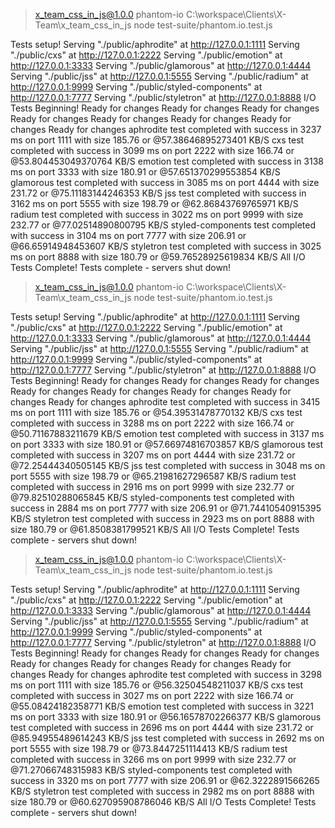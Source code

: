 > x_team_css_in_js@1.0.0 phantom-io C:\workspace\Clients\X-Team\x_team_css_in_js
> node test-suite/phantom.io.test.js

Tests setup!
Serving "./public/aphrodite" at http://127.0.0.1:1111
Serving "./public/cxs" at http://127.0.0.1:2222
Serving "./public/emotion" at http://127.0.0.1:3333
Serving "./public/glamorous" at http://127.0.0.1:4444
Serving "./public/jss" at http://127.0.0.1:5555
Serving "./public/radium" at http://127.0.0.1:9999
Serving "./public/styled-components" at http://127.0.0.1:7777
Serving "./public/styletron" at http://127.0.0.1:8888
I/O Tests Beginning!
Ready for changes
Ready for changes
Ready for changes
Ready for changes
Ready for changes
Ready for changes
Ready for changes
Ready for changes
aphrodite test completed with success in 3237 ms on port 1111 with size 185.76 or @57.38646895273401 KB/S
cxs test completed with success in 3099 ms on port 2222 with size 166.74 or @53.804453049370764 KB/S
emotion test completed with success in 3138 ms on port 3333 with size 180.91 or @57.651370299553854 KB/S
glamorous test completed with success in 3085 ms on port 4444 with size 231.72 or @75.11183144246353 KB/S
jss test completed with success in 3162 ms on port 5555 with size 198.79 or @62.86843769765971 KB/S
radium test completed with success in 3022 ms on port 9999 with size 232.77 or @77.02514890800795 KB/S
styled-components test completed with success in 3104 ms on port 7777 with size 206.91 or @66.65914948453607 KB/S
styletron test completed with success in 3025 ms on port 8888 with size 180.79 or @59.76528925619834 KB/S
All I/O Tests Complete!
Tests complete - servers shut down!

> x_team_css_in_js@1.0.0 phantom-io C:\workspace\Clients\X-Team\x_team_css_in_js
> node test-suite/phantom.io.test.js

Tests setup!
Serving "./public/aphrodite" at http://127.0.0.1:1111
Serving "./public/cxs" at http://127.0.0.1:2222
Serving "./public/emotion" at http://127.0.0.1:3333
Serving "./public/glamorous" at http://127.0.0.1:4444
Serving "./public/jss" at http://127.0.0.1:5555
Serving "./public/radium" at http://127.0.0.1:9999
Serving "./public/styled-components" at http://127.0.0.1:7777
Serving "./public/styletron" at http://127.0.0.1:8888
I/O Tests Beginning!
Ready for changes
Ready for changes
Ready for changes
Ready for changes
Ready for changes
Ready for changes
Ready for changes
Ready for changes
aphrodite test completed with success in 3415 ms on port 1111 with size 185.76 or @54.39531478770132 KB/S
cxs test completed with success in 3288 ms on port 2222 with size 166.74 or @50.71167883211679 KB/S
emotion test completed with success in 3137 ms on port 3333 with size 180.91 or @57.66974816703857 KB/S
glamorous test completed with success in 3207 ms on port 4444 with size 231.72 or @72.25444340505145 KB/S
jss test completed with success in 3048 ms on port 5555 with size 198.79 or @65.21981627296587 KB/S
radium test completed with success in 2916 ms on port 9999 with size 232.77 or @79.82510288065845 KB/S
styled-components test completed with success in 2884 ms on port 7777 with size 206.91 or @71.74410540915395 KB/S
styletron test completed with success in 2923 ms on port 8888 with size 180.79 or @61.8508381799521 KB/S
All I/O Tests Complete!
Tests complete - servers shut down!

> x_team_css_in_js@1.0.0 phantom-io C:\workspace\Clients\X-Team\x_team_css_in_js
> node test-suite/phantom.io.test.js

Tests setup!
Serving "./public/aphrodite" at http://127.0.0.1:1111
Serving "./public/cxs" at http://127.0.0.1:2222
Serving "./public/emotion" at http://127.0.0.1:3333
Serving "./public/glamorous" at http://127.0.0.1:4444
Serving "./public/jss" at http://127.0.0.1:5555
Serving "./public/radium" at http://127.0.0.1:9999
Serving "./public/styled-components" at http://127.0.0.1:7777
Serving "./public/styletron" at http://127.0.0.1:8888
I/O Tests Beginning!
Ready for changes
Ready for changes
Ready for changes
Ready for changes
Ready for changes
Ready for changes
Ready for changes
Ready for changes
aphrodite test completed with success in 3298 ms on port 1111 with size 185.76 or @56.32504548211037 KB/S
cxs test completed with success in 3027 ms on port 2222 with size 166.74 or @55.08424182358771 KB/S
emotion test completed with success in 3221 ms on port 3333 with size 180.91 or @56.16578702266377 KB/S
glamorous test completed with success in 2696 ms on port 4444 with size 231.72 or @85.94955489614243 KB/S
jss test completed with success in 2692 ms on port 5555 with size 198.79 or @73.8447251114413 KB/S
radium test completed with success in 3266 ms on port 9999 with size 232.77 or @71.27066748315983 KB/S
styled-components test completed with success in 3320 ms on port 7777 with size 206.91 or @62.3222891566265 KB/S
styletron test completed with success in 2982 ms on port 8888 with size 180.79 or @60.627095908786046 KB/S
All I/O Tests Complete!
Tests complete - servers shut down!